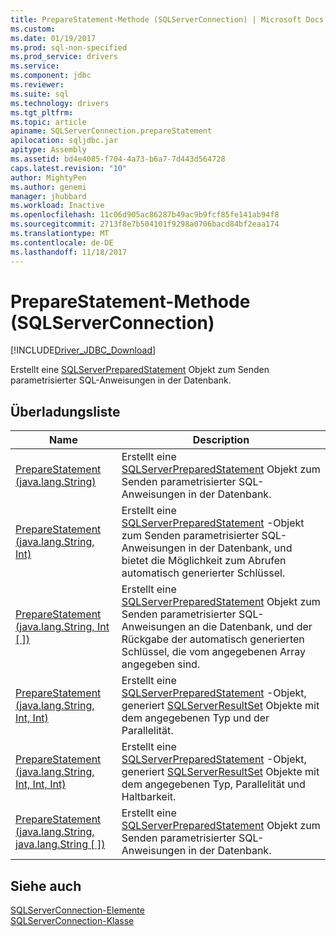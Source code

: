 ```yaml
---
title: PrepareStatement-Methode (SQLServerConnection) | Microsoft Docs
ms.custom: 
ms.date: 01/19/2017
ms.prod: sql-non-specified
ms.prod_service: drivers
ms.service: 
ms.component: jdbc
ms.reviewer: 
ms.suite: sql
ms.technology: drivers
ms.tgt_pltfrm: 
ms.topic: article
apiname: SQLServerConnection.prepareStatement
apilocation: sqljdbc.jar
apitype: Assembly
ms.assetid: bd4e4085-f704-4a73-b6a7-7d443d564728
caps.latest.revision: "10"
author: MightyPen
ms.author: genemi
manager: jhubbard
ms.workload: Inactive
ms.openlocfilehash: 11c06d905ac86287b49ac9b9fcf85fe141ab94f8
ms.sourcegitcommit: 2713f8e7b504101f9298a0706bacd84bf2eaa174
ms.translationtype: MT
ms.contentlocale: de-DE
ms.lasthandoff: 11/18/2017
---
```

# <a name="preparestatement-method-sqlserverconnection"></a>PrepareStatement-Methode (SQLServerConnection)
[!INCLUDE[Driver_JDBC_Download](../../../includes/driver_jdbc_download.md)]

  Erstellt eine [SQLServerPreparedStatement](../../../connect/jdbc/reference/sqlserverpreparedstatement-class.md) Objekt zum Senden parametrisierter SQL-Anweisungen in der Datenbank.  
  
## <a name="overload-list"></a>Überladungsliste  
  
|Name|Description|  
|----------|-----------------|  
|[PrepareStatement (java.lang.String)](../../../connect/jdbc/reference/preparestatement-method-java-lang-string.md)|Erstellt eine [SQLServerPreparedStatement](../../../connect/jdbc/reference/sqlserverpreparedstatement-class.md) Objekt zum Senden parametrisierter SQL-Anweisungen in der Datenbank.|  
|[PrepareStatement (java.lang.String, Int)](../../../connect/jdbc/reference/preparestatement-method-java-lang-string-int.md)|Erstellt eine [SQLServerPreparedStatement](../../../connect/jdbc/reference/sqlserverpreparedstatement-class.md) -Objekt zum Senden parametrisierter SQL-Anweisungen in der Datenbank, und bietet die Möglichkeit zum Abrufen automatisch generierter Schlüssel.|  
|[PrepareStatement (java.lang.String, Int &#91; &#93;)](../../../connect/jdbc/reference/preparestatement-method-java-lang-string.md)|Erstellt eine [SQLServerPreparedStatement](../../../connect/jdbc/reference/sqlserverpreparedstatement-class.md) Objekt zum Senden parametrisierter SQL-Anweisungen an die Datenbank, und der Rückgabe der automatisch generierten Schlüssel, die vom angegebenen Array angegeben sind.|  
|[PrepareStatement (java.lang.String, Int, Int)](../../../connect/jdbc/reference/preparestatement-method-java-lang-string-int-int.md)|Erstellt eine [SQLServerPreparedStatement](../../../connect/jdbc/reference/sqlserverpreparedstatement-class.md) -Objekt, generiert [SQLServerResultSet](../../../connect/jdbc/reference/sqlserverresultset-class.md) Objekte mit dem angegebenen Typ und der Parallelität.|  
|[PrepareStatement (java.lang.String, Int, Int, Int)](../../../connect/jdbc/reference/preparestatement-method-java-lang-string-int-int-int.md)|Erstellt eine [SQLServerPreparedStatement](../../../connect/jdbc/reference/sqlserverpreparedstatement-class.md) -Objekt, generiert [SQLServerResultSet](../../../connect/jdbc/reference/sqlserverresultset-class.md) Objekte mit dem angegebenen Typ, Parallelität und Haltbarkeit.|  
|[PrepareStatement (java.lang.String, java.lang.String &#91; &#93;)](../../../connect/jdbc/reference/preparestatement-method-java-lang-string-java-lang-string.md)|Erstellt eine [SQLServerPreparedStatement](../../../connect/jdbc/reference/sqlserverpreparedstatement-class.md) Objekt zum Senden parametrisierter SQL-Anweisungen in der Datenbank.|  
  
## <a name="see-also"></a>Siehe auch  
 [SQLServerConnection-Elemente](../../../connect/jdbc/reference/sqlserverconnection-members.md)   
 [SQLServerConnection-Klasse](../../../connect/jdbc/reference/sqlserverconnection-class.md)  
  
  
